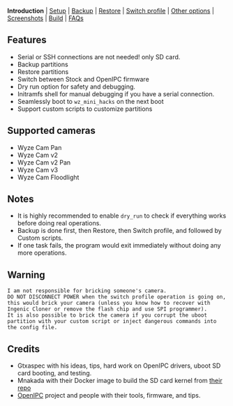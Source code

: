 **Introduction** | [Setup](README_setup.md) | [Backup](README_backup.md) | [Restore](README_restore.md) | [Switch profile](README_switch_profile.md) | [Other options](README_other_options.md) | [Screenshots](README_screenshots.md) | [Build](README_build.md) | [FAQs](README_FAQs.md)




## Features
- Serial or SSH connections are not needed! only SD card.
- Backup partitions
- Restore partitions
- Switch between Stock and OpenIPC firmware
- Dry run option for safety and debugging.
- Initramfs shell for manual debugging if you have a serial connection.
- Seamlessly boot to `wz_mini_hacks` on the next boot
- Support custom scripts to customize partitions


## Supported cameras
- Wyze Cam Pan
- Wyze Cam v2
- Wyze Cam v2 Pan
- Wyze Cam v3
- Wyze Cam Floodlight


## Notes
- It is highly recommended to enable `dry_run` to check if everything works before doing real operations.
- Backup is done first, then Restore, then Switch profile, and followed by Custom scripts.
- If one task fails, the program would exit immediately without doing any more operations.


## Warning
```
I am not responsible for bricking someone's camera.
DO NOT DISCONNECT POWER when the switch profile operation is going on,
this would brick your camera (unless you know how to recover with Ingenic Cloner or remove the flash chip and use SPI programmer).
It is also possible to brick the camera if you corrupt the uboot partition with your custom script or inject dangerous commands into the config file.
```


## Credits
- Gtxaspec with his ideas, tips, hard work on OpenIPC drivers, uboot SD card booting, and testing.
- Mnakada with their Docker image to build the SD card kernel from [their repo](https://github.com/mnakada/atomcam_tools)
- [OpenIPC](https://github.com/OpenIPC) project and people with their tools, firmware, and tips.
